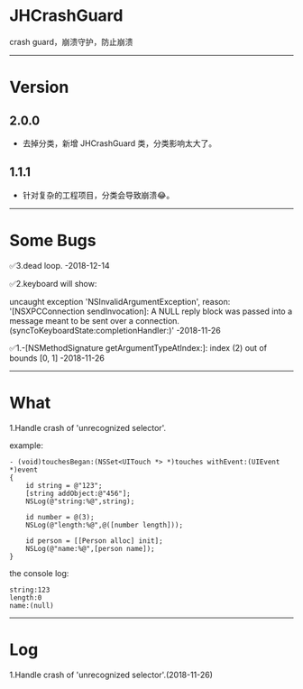 # JHCrashGuard
crash guard，崩溃守护，防止崩溃

---

# Version

## 2.0.0
- 去掉分类，新增 JHCrashGuard 类，分类影响太大了。

## 1.1.1
- 针对复杂的工程项目，分类会导致崩溃😂。

---

# Some Bugs

✅3.dead loop. -2018-12-14

✅2.keyboard will show:

uncaught exception 'NSInvalidArgumentException', reason: '[NSXPCConnection sendInvocation]: A NULL reply block was passed into a message meant to be sent over a connection. (syncToKeyboardState:completionHandler:)' -2018-11-26

✅1.-[NSMethodSignature getArgumentTypeAtIndex:]: index (2) out of bounds [0, 1] -2018-11-26

---

# What

1.Handle crash of 'unrecognized selector'.

example:

```
- (void)touchesBegan:(NSSet<UITouch *> *)touches withEvent:(UIEvent *)event
{
    id string = @"123";
    [string addObject:@"456"];
    NSLog(@"string:%@",string);
    
    id number = @(3);
    NSLog(@"length:%@",@([number length]));
    
    id person = [[Person alloc] init];
    NSLog(@"name:%@",[person name]);
}
```

the console log:
```
string:123
length:0
name:(null)
```


---

# Log

1.Handle crash of 'unrecognized selector'.(2018-11-26)
